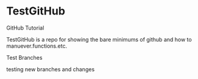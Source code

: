 # TestGitHub
GitHub Tutorial

TestGitHub is a repo for showing the bare minimums of github and how to manuever.functions.etc.


Test Branches

testing new branches and changes
